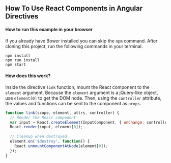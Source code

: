 ## How To Use React Components in Angular Directives

#### How to run this example in your browser

If you already have Bower installed you can skip the `npm` command. After cloning this project, run the following commands in your terminal.

```shell
npm install
npm run install
npm start
```

#### How does this work?

Inside the directive `link` function, mount the React component to the `element` argument. Because the `element` argument is a jQuery-like object, use `element[0]` to get the DOM node. Then, using the `controller` attribute, the values and functions can be sent to the component as `props`.

```javascript
function link(scope, element, attrs, controller) {
  // Render the React component
  var input = React.createElement(InputComponent, { onChange: controller.setMessage });
  React.render(input, element[0]);
  
  // Cleanup when destroyed
  element.on('$destroy', function() {
    React.unmountComponentAtNode(element[0]);
  });
}
```
